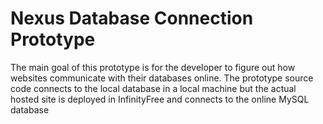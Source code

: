 <h1>Nexus Database Connection Prototype</h1>
<p>The main goal of this prototype is for the developer to figure out how websites communicate with their databases online. The prototype source code connects to the local database in a local machine but the actual hosted site is deployed in InfinityFree and connects to the online MySQL database</p>
